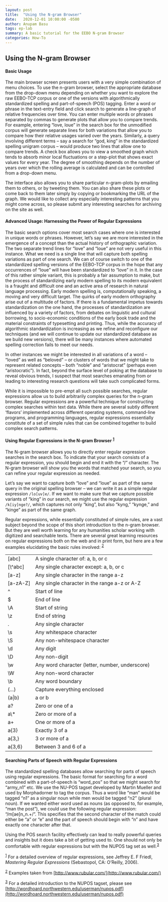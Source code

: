 ```yaml
---
layout: post
title:  "Using the N-gram Browser"
date:   2020-12-01 10:00:00 -0500
author: Anupam Basu
tags: ep-lab
summary: A basic tutorial for the EEBO N-gram Browser
categories: How-To
---
```


## Using the N-gram Browser

#### Basic Usage

The main browser screen presents users with a very simple combination of
menu choices. To use the n-gram browser, select the appropriate database
from the drop-down menu depending on whether you want to explore the raw
EEBO-TCP corpus or one of the versions with algorithmically standardized
spelling and part-of-speech (POS) tagging. Enter a word or phrase in the
text-entry field and click search to generate a line-graph of relative
frequencies over time. You can enter multiple words or phrases separated
by commas to generate plots that allow you to compare trends. For
example, entering “love, loue” in the search box for the unmodified
corpus will generate separate lines for both variations that allow you
to compare how their relative usages varied over the years. Similarly, a
query involving different terms – say a search for “god, king” in the
standardized spelling unigram corpus – would produce two lines that
allow one to compare trends. A check box allows you to view a smoothed
graph which tends to absorb minor local fluctuations or a step-plot that
shows exact values for every year. The degree of smoothing depends on
the number of years over which the rolling average is calculated and can
be controlled from a drop-down menu.

The interface also allows you to share particular n-gram-plots by
emailing them to others, or by tweeting them. You can also share these
plots or come back to them later simply by copying or bookmarking the
URL of the graph. We would like to collect any especially interesting
patterns that you might come across, so please submit any interesting
searches for archiving on the site as well.

#### Advanced Usage: Harnessing the Power of Regular Expressions

The basic search options cover most search cases where one is interested
in unique words or phrases. However, let’s say we are more interested in
the emergence of a concept than the actual history of orthographic
variation. The two separate trend lines for “love” and “loue” are not
very useful in this instance. What we need is a single line that will
capture both spelling variations as part of one search. We can of course
switch to one of the standardized spelling versions of the EEBO-TCP
corpus in the hope that any occurrences of “loue” will have been
standardized to “love” in it. In the case of this rather simple variant,
this is probably a fair assumption to make, but the process of
standardizing early modern spelling to its modern equivalent is a
fraught and difficult one and an active area of research in natural
language processing. Early modern spelling is, computationally speaking,
a moving and very difficult target. The quirks of early modern
orthography arise out of a multitude of factors. If there is a
fundamental impetus towards standardization on the one hand, the
processes of standardization are influenced by a variety of factors,
from debates on linguistic and cultural borrowing, to socio-economic
conditions of the early book trade and the material constraints of
typesetting and printing. Thus, while the accuracy of algorithmic
standardization is increasing as we refine and reconfigure our
techniques (and we will continue to update our standardized database as
we build new versions), there will be many instances where automated
spelling correction fails to meet our needs.

In other instances we might be interested in all variations of a word –
“loved” as well as “beloved” – or clusters of words that we might take
to represent related concepts – both “noble” and “aristocrat” (perhaps
even “aristocratic”). In fact, beyond the surface level of poking at the
database to reveal obvious trends, I suspect that most searches
emanating from or leading to interesting research questions will take
such complicated forms.

While it is impossible to pre-empt all such possible searches, regular
expressions allow us to build arbitrarily complex queries for the n-gram
browser. Regular expressions are a powerful technique for constructing
complex searches within text data. While there are several subtly
different ‘flavors’ implemented across different operating systems,
command-line programs, and programming languages, regular expressions
essentially constitute of a set of simple rules that can be combined
together to build complex search patterns.

#### Using Regular Expressions in the N-gram Browser <sup><a href="#ftn1" id="body_ftn1">1</a>

The N-gram browser allows you to directly enter regular expression
searches in the search box. To indicate that your search consists of a
regular expression, you should begin and end it with the “/” character.
The N-gram browser will show you the words that matched your search, so
you can refine your regular expression as needed.

Let’s say we want to capture both “love” and “loue” as part of the same
query in the original spelling browser – we can write it as a simple
regular expression `/lo[uv]e/`. If we want to make sure that we capture
possible variants of “king” in our search, we might use the regular
expression `/k[iy]nge?/`, which captures not only “king”, but also
“kyng,” “kynge,” and “kinge” as part of the same graph.

Regular expressions, while essentially constituted of simple rules, are
a vast subject beyond the scope of this short introduction to the n-gram
browser. But they are well worth learning for any humanities scholar
working with digitized and searchable texts. There are several great
learning resources on regular expressions both on the web and in print
form, but here are a few examples elucidating the basic rules
involved: <sup><a href="#ftn2" id="body_ftn2">2</a></sup>


<table>
<tr>
<td>
[abc]
</td>
<td>
A single character of: a, b, or c
</td>
</tr>
<tr>
<td>
[\^abc]
</td>
<td>
Any single character except: a, b, or c
</td>
</tr>
<tr>
<td>
[a-z]
</td>
<td>
Any single character in the range a-z
</td>
</tr>
<tr>
<td>
[a-zA-Z]
</td>
<td>
Any single character in the range a-z or A-Z
</td>
</tr>
<tr>
<td>
^
</td>
<td>
Start of line
</td>
</tr>
<tr>
<td>
$
</td>
<td>
End of line
</td>
</tr>
<tr>
<td>
\A
</td>
<td>
Start of string
</td>
</tr>
<tr>
<td>
\z
</td>
<td>
End of string
</td>
</tr>
<tr>
<td>
.
</td>
<td>
Any single character
</td>
</tr>
<tr>
<td>
\s
</td>
<td>
Any whitespace character
</td>
</tr>
<tr>
<td>
\S
</td>
<td>
Any non-whitespace character
</td>
</tr>
<tr>
<td>
\d
</td>
<td>
Any digit
</td>
</tr>
<tr>
<td>
\D
</td>
<td>
Any non-digit
</td>
</tr>
<tr>
<td>
\w
</td>
<td>
Any word character (letter, number, underscore)
</td>
</tr>
<tr>
<td>
\W
</td>
<td>
Any non-word character
</td>
</tr>
<tr>
<td>
\b
</td>
<td>
Any word boundary
</td>
</tr>
<tr>
<td>
(...)
</td>
<td>
Capture everything enclosed
</td>
</tr>
<tr>
<td>
(a|b)
</td>
<td>
a or b
</td>
</tr>
<tr>
<td>
a?
</td>
<td>
Zero or one of a
</td>
</tr>
<tr>
<td>
a\*
</td>
<td>
Zero or more of a
</td>
</tr>
<tr>
<td>
a+
</td>
<td>
One or more of a
</td>
</tr>
<tr>
<td>
a{3}
</td>
<td>
Exactly 3 of a
</td>
</tr>
<tr>
<td>
a{3,}
</td>
<td>
3 or more of a
</td>
</tr>
<tr>
<td>
a{3,6}
</td>
<td>
Between 3 and 6 of a
</td>
</tr>
</table>

#### Searching Parts of Speech with Regular Expressions

The standardized spelling databases allow searching for parts of speech
using regular expressions. The basic format for searching for a word
combined with a part-of-speech is “word\_pos” so that we might search
for “army\_n1” etc. We use the NU-POS tagset developed by Martin Mueller
and used by Morphadorner to tag the corpus. Thus a word like “man” would
be tagged “n1” as a singular noun while men would be tagged “n2” (plural
noun). If we wanted either word used as nouns (as opposed to, for
example, “man the post”), we could use the following regular expression:
“/m[ae]n\_n.+/”. This specifies that the second character of the match
could either be “a” or “e” and the part of speech should begin with “n”
and have exactly one character after that.

Using the POS search facility effectively can lead to really powerful
queries and insights but it does take a bit of getting used to. One
should not only be comfortable with regular expressions but with the
NUPOS tag set as well.<sup><a href="#ftn3" id="body_ftn3">3</a></sup>

<sup><a href="#body_ftn1" id="ftn1">1</a></sup> For a detailed overview of regular expressions, see
Jeffrey E. F Friedl, *Mastering Regular Expressions* (Sebastopol, CA: O’Reilly, 2006).

<sup><a href="#body_ftn2" id="ftn2">2</a></sup> Examples taken from [http://www.rubular.com/](http://www.rubular.com/)

<sup><a href="#body_ftn3" id="ftn3">3</a></sup> For a detailed introduction to the NUPOS tagset,
please see [http://wordhoard.northwestern.edu/userman/nupos.pdf](http://wordhoard.northwestern.edu/userman/nupos.pdf)
